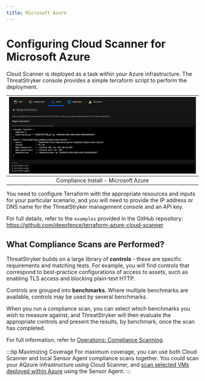 ```yaml
---
title: Microsoft Azure
---
```


# Configuring Cloud Scanner for Microsoft Azure

Cloud Scanner is deployed as a task within your Azure infrastructure. The ThreatStryker console provides a simple terraform script to perform the deployment.

| ![Compliance Install - Microsoft Azure](../img/compliance-install-azure.jpg) |
| :--: |
| Compliance Install - Microsoft Azure |

You need to configure Terraform with the appropriate resources and inputs for your particular scenario, and you will need to provide the IP address or DNS name for the ThreatStryker management console and an API key.

For full details, refer to the `examples` provided in the GitHub repository: https://github.com/deepfence/terraform-azure-cloud-scanner

## What Compliance Scans are Performed?

ThreatStryker builds on a large library of **controls** - these are specific requirements and matching tests.  For example, you will find controls that correspond to best-practice configurations of access to assets, such as enabling TLS access and blocking plain-text HTTP.

Controls are grouped into **benchmarks**. Where multiple benchmarks are available, controls may be used by several benchmarks.

When you run a compliance scan, you can select which benchmarks you wish to measure against, and ThreatStryker will then evaluate the appropriate controls and present the results, by benchmark, once the scan has completed.

For full information, refer to [Operations: Compliance Scanning](../operations/compliance).

:::tip Maximizing Coverage
For maximum coverage, you can use both Cloud Scanner and local Sensor Agent compliance scans together. You could scan your AQzure infrastructure using Cloud Scanner, and [scan selected VMs deployed within Azure](other) using the Sensor Agent.
:::